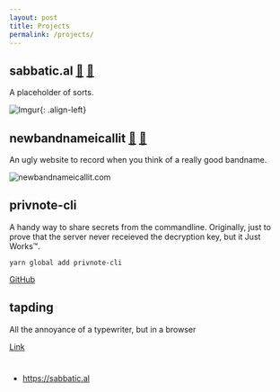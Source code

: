 ```yaml
---
layout: post
title: Projects
permalink: /projects/
---
```



## sabbatic.al [🔗](https://sabbatic.al) [📄](https://github.com/nonrational/sabbatic.al)
A placeholder of sorts.

![Imgur](https://i.imgur.com/bgnqTCR.gif){: .align-left}


## newbandnameicallit [🔗](https://newbandnameicallit.com) [📄](https://github.com/nonrational/dwyer)
An ugly website to record when you think of a really good bandname.

![newbandnameicallit.com](https://i.imgur.com/nX7xiPh.png)

## privnote-cli
A handy way to share secrets from the commandline. Originally, just to prove that the server never receieved the decryption key, but it Just Works™️.

`yarn global add privnote-cli`

[GitHub](https://github.com/nonrational/privnote-cli)

## tapding
All the annoyance of a typewriter, but in a browser

[Link](https://nonrational.org/tapding)



#

- https://sabbatic.al
